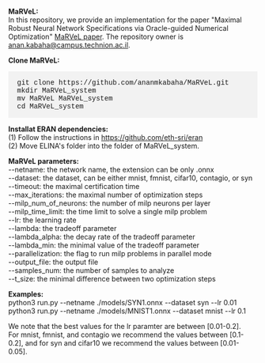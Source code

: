 <strong>MaRVeL:</strong><br />
In this repository, we provide an implementation for the paper "Maximal Robust Neural Network Specifications via Oracle-guided Numerical Optimization" <a href="https://anankabaha.files.wordpress.com/2022/12/maximal_robust_neural_network-specifications_via_oracle_guided_numerical_optimization.pdf">MaRVeL paper</a>. The repository owner is anan.kabaha@campus.technion.ac.il. 

<strong>Clone MaRVeL:</strong><br />
<div style="background-color: #f2f2f2; padding: 1px;">
  <pre style="font-family: 'Courier New', monospace; font-size: 14px;">
  git clone https://github.com/ananmkabaha/MaRVeL.git
  mkdir MaRVeL_system
  mv MaRVeL MaRVeL_system
  cd MaRVeL_system
</pre>
</div>

<strong>Installat ERAN dependencies:</strong><br />
(1) Follow the instructions in https://github.com/eth-sri/eran <br/>
(2) Move ELINA's folder into the folder of MaRVeL_system. 

<strong>MaRVeL parameters:</strong><br />
--netname: the network name, the extension can be only .onnx<br />
--dataset: the dataset, can be either mnist, fmnist, cifar10, contagio, or syn<br />
--timeout: the maximal certification time<br />
--max_iterations: the maximal number of optimization steps<br />
--milp_num_of_neurons: the number of milp neurons per layer<br />
--milp_time_limit: the time limit to solve a single milp problem<br />
--lr: the learning rate<br />
--lambda: the tradeoff parameter<br />
--lambda_alpha: the decay rate of the tradeoff parameter<br />
--lambda_min: the minimal value of the tradeoff parameter<br />
--parallelization: the flag to run milp problems in parallel mode<br />
--output_file: the output file<br />
--samples_num: the number of samples to analyze<br />
--t_size: the minimal difference between two optimization steps<br />


<strong>Examples:</strong><br />
python3 run.py --netname ./models/SYN1.onnx --dataset syn --lr 0.01 <br />
python3 run.py --netname ./models/MNIST1.onnx --dataset mnist --lr 0.1<br />

We note that the best values for the lr paramter are between [0.01-0.2].<br />
For mnist, fmnist, and contagio we recommend the values between [0.1-0.2], and for syn and cifar10 we recommend the values between [0.01-0.05]. 


